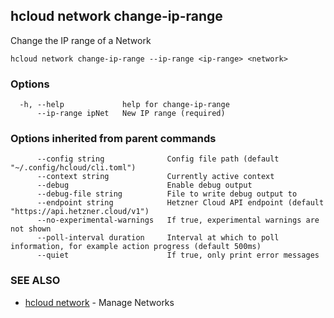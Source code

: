 ## hcloud network change-ip-range

Change the IP range of a Network

```
hcloud network change-ip-range --ip-range <ip-range> <network>
```

### Options

```
  -h, --help             help for change-ip-range
      --ip-range ipNet   New IP range (required)
```

### Options inherited from parent commands

```
      --config string              Config file path (default "~/.config/hcloud/cli.toml")
      --context string             Currently active context
      --debug                      Enable debug output
      --debug-file string          File to write debug output to
      --endpoint string            Hetzner Cloud API endpoint (default "https://api.hetzner.cloud/v1")
      --no-experimental-warnings   If true, experimental warnings are not shown
      --poll-interval duration     Interval at which to poll information, for example action progress (default 500ms)
      --quiet                      If true, only print error messages
```

### SEE ALSO

* [hcloud network](hcloud_network.md)	 - Manage Networks
